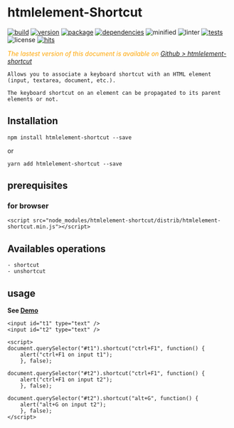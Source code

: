 # htmlelement-Shortcut

<div style="display:inline">

[![build](https://travis-ci.org/Sylvain59650/htmlelement-shortcut.png?branch=master)](https://travis-ci.org/Sylvain59650/htmlelement-shortcut)
[![version](https://img.shields.io/npm/v/htmlelement-shortcut.svg)](https://www.npmjs.com/package/htmlelement-shortcut)
[![package](https://img.shields.io/github/package-json/v/Sylvain59650/htmlelement-shortcut.svg)](https://github.com/Sylvain59650/htmlelement-shortcut)
[![dependencies](https://img.shields.io/david/Sylvain59650/htmlelement-shortcut.svg)](https://david-dm.org/Sylvain59650/htmlelement-shortcut)
![minified](https://img.shields.io/bundlephobia/min/htmlelement-shortcut.svg)
![linter](https://img.shields.io/badge/eslint-ok-blue.svg)
[![tests](https://img.shields.io/badge/tests-passing-brightgreen.svg)](https://sylvain59650.github.io/htmlelement-shortcut/)
![license](https://img.shields.io/npm/l/htmlelement-shortcut.svg)
[![hits](http://hits.dwyl.com/Sylvain59650/htmlelement-shortcut.svg)](http://hits.dwyl.com/Sylvain59650/htmlelement-shortcut)
</div>


 <div class="Note" style="color:orange;font-style:italic">
 
The lastest version of this document is available on [Github > htmlelement-shortcut](https://github.com/Sylvain59650/htmlelement-shortcut/blob/master/README.md)
</div>



    Allows you to associate a keyboard shortcut with an HTML element (input, textarea, document, etc.).

    The keyboard shortcut on an element can be propagated to its parent elements or not.

## Installation

    npm install htmlelement-shortcut --save

or

    yarn add htmlelement-shortcut --save


## prerequisites

### for browser

    <script src="node_modules/htmlelement-shortcut/distrib/htmlelement-shortcut.min.js"></script>

## Availables operations
    - shortcut
    - unshortcut

## usage

 **See [Demo](https://sylvain59650.github.io/htmlelement-shortcut/)**

    <input id="t1" type="text" />
    <input id="t2" type="text" />

    <script>
    document.querySelector("#t1").shortcut("ctrl+F1", function() {
        alert("ctrl+F1 on input t1");
        }, false);

    document.querySelector("#t2").shortcut("ctrl+F1", function() {
        alert("ctrl+F1 on input t2");
        }, false);
    
    document.querySelector("#t2").shortcut("alt+G", function() {
        alert("alt+G on input t2");
        }, false);
    </script>